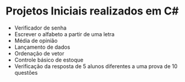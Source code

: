 # Projetos Iniciais realizados em C#

 - Verificador de senha
 - Escrever o alfabeto a partir de uma letra
 - Média de opinião
 - Lançamento de dados
 - Ordenação de vetor
 - Controle básico de estoque
 - Verificação da resposta de 5 alunos diferentes a uma prova de 10 questões
